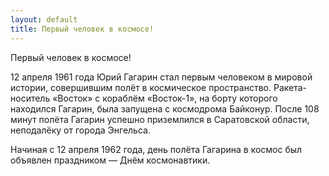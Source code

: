 ```yaml
---
layout: default
title: Первый человек в космосе!
---
```

Первый человек в космосе!

12 апреля 1961 года Юрий Гагарин стал первым человеком в мировой истории, совершившим полёт в космическое пространство. Ракета-носитель «Восток» с кораблём «Восток-1», на борту которого находился Гагарин, была запущена с космодрома Байконур. После 108 минут полёта Гагарин успешно приземлился в Саратовской области, неподалёку от города Энгельса.

Начиная с 12 апреля 1962 года, день полёта Гагарина в космос был объявлен праздником — Днём космонавтики.
